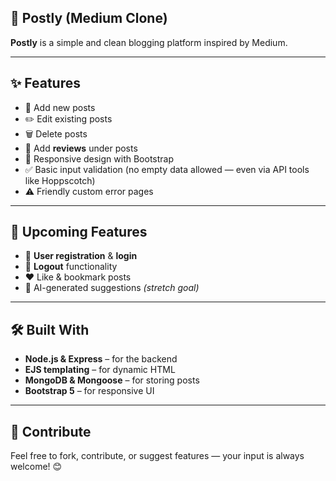 ## 🚀 Postly (Medium Clone)

**Postly** is a simple and clean blogging platform inspired by Medium.  

---

## ✨ Features

- 📝 Add new posts  
- ✏️ Edit existing posts  
- 🗑️ Delete posts
- 🧾 Add **reviews** under posts  
- 🎨 Responsive design with Bootstrap  
- ✅ Basic input validation (no empty data allowed — even via API tools like Hoppscotch) 
- ⚠️ Friendly custom error pages  

---

## 🔮 Upcoming Features

- 🔐 **User registration** & **login**  
- 🚪 **Logout** functionality  
- ❤️ Like & bookmark posts  
- 🧠 AI-generated suggestions *(stretch goal)*

---

## 🛠️ Built With

- **Node.js & Express** – for the backend  
- **EJS templating** – for dynamic HTML  
- **MongoDB & Mongoose** – for storing posts  
- **Bootstrap 5** – for responsive UI  

---

## 🤝 Contribute

Feel free to fork, contribute, or suggest features — your input is always welcome! 😊
